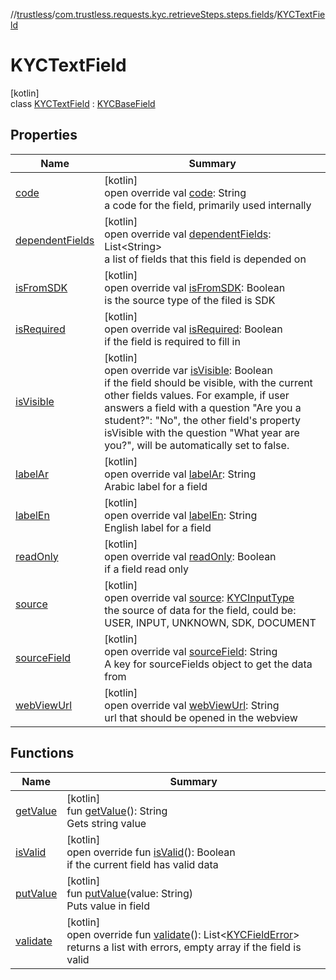 //[trustless](../../../index.md)/[com.trustless.requests.kyc.retrieveSteps.steps.fields](../index.md)/[KYCTextField](index.md)

# KYCTextField

[kotlin]\
class [KYCTextField](index.md) : [KYCBaseField](../-k-y-c-base-field/index.md)

## Properties

| Name | Summary |
|---|---|
| [code](../-k-y-c-base-field/code.md) | [kotlin]<br>open override val [code](../-k-y-c-base-field/code.md): String<br>a code for the field, primarily used internally |
| [dependentFields](../-k-y-c-base-field/dependent-fields.md) | [kotlin]<br>open override val [dependentFields](../-k-y-c-base-field/dependent-fields.md): List&lt;String&gt;<br>a list of fields that this field is depended on |
| [isFromSDK](../-k-y-c-base-field/is-from-s-d-k.md) | [kotlin]<br>open override val [isFromSDK](../-k-y-c-base-field/is-from-s-d-k.md): Boolean<br>is the source type of the filed is SDK |
| [isRequired](../-k-y-c-base-field/is-required.md) | [kotlin]<br>open override val [isRequired](../-k-y-c-base-field/is-required.md): Boolean<br>if the field is required to fill in |
| [isVisible](../-k-y-c-base-field/is-visible.md) | [kotlin]<br>open override var [isVisible](../-k-y-c-base-field/is-visible.md): Boolean<br>if the field should be visible, with the current other fields values. For example, if user answers a field with a question &quot;Are you a student?&quot;: &quot;No&quot;, the other field's property isVisible with the question &quot;What year are you?&quot;, will be automatically set to false. |
| [labelAr](../-k-y-c-base-field/label-ar.md) | [kotlin]<br>open override val [labelAr](../-k-y-c-base-field/label-ar.md): String<br>Arabic label for a field |
| [labelEn](../-k-y-c-base-field/label-en.md) | [kotlin]<br>open override val [labelEn](../-k-y-c-base-field/label-en.md): String<br>English label for a field |
| [readOnly](../-k-y-c-base-field/read-only.md) | [kotlin]<br>open override val [readOnly](../-k-y-c-base-field/read-only.md): Boolean<br>if a field read only |
| [source](../-k-y-c-base-field/source.md) | [kotlin]<br>open override val [source](../-k-y-c-base-field/source.md): [KYCInputType](../../com.trustless.requests.kyc.retrieveSteps/-k-y-c-input-type/index.md)<br>the source of data for the field, could be: USER, INPUT, UNKNOWN, SDK, DOCUMENT |
| [sourceField](../-k-y-c-base-field/source-field.md) | [kotlin]<br>open override val [sourceField](../-k-y-c-base-field/source-field.md): String<br>A key for sourceFields object to get the data from |
| [webViewUrl](../-k-y-c-base-field/web-view-url.md) | [kotlin]<br>open override val [webViewUrl](../-k-y-c-base-field/web-view-url.md): String<br>url that should be opened in the webview |

## Functions

| Name | Summary |
|---|---|
| [getValue](get-value.md) | [kotlin]<br>fun [getValue](get-value.md)(): String<br>Gets string value |
| [isValid](is-valid.md) | [kotlin]<br>open override fun [isValid](is-valid.md)(): Boolean<br>if the current field has valid data |
| [putValue](put-value.md) | [kotlin]<br>fun [putValue](put-value.md)(value: String)<br>Puts value in field |
| [validate](validate.md) | [kotlin]<br>open override fun [validate](validate.md)(): List&lt;[KYCFieldError](../-k-y-c-field-error/index.md)&gt;<br>returns a list with errors, empty array if the field is valid |
